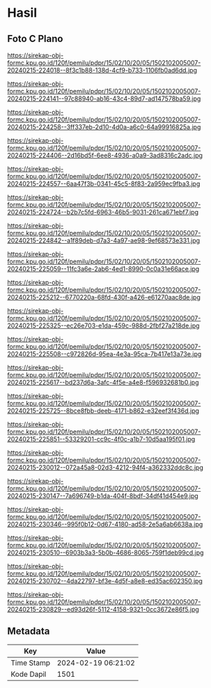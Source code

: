 # Hasil

## Foto C Plano

https://sirekap-obj-formc.kpu.go.id/120f/pemilu/pdpr/15/02/10/20/05/1502102005007-20240215-224018--8f3c1b88-138d-4cf9-b733-1106fb0ad6dd.jpg

https://sirekap-obj-formc.kpu.go.id/120f/pemilu/pdpr/15/02/10/20/05/1502102005007-20240215-224141--97c88940-ab16-43c4-89d7-ad147578ba59.jpg

https://sirekap-obj-formc.kpu.go.id/120f/pemilu/pdpr/15/02/10/20/05/1502102005007-20240215-224258--3ff337eb-2d10-4d0a-a6c0-64a99916825a.jpg

https://sirekap-obj-formc.kpu.go.id/120f/pemilu/pdpr/15/02/10/20/05/1502102005007-20240215-224406--2d16bd5f-6ee8-4936-a0a9-3ad8316c2adc.jpg

https://sirekap-obj-formc.kpu.go.id/120f/pemilu/pdpr/15/02/10/20/05/1502102005007-20240215-224557--6aa47f3b-0341-45c5-8f83-2a959ec9fba3.jpg

https://sirekap-obj-formc.kpu.go.id/120f/pemilu/pdpr/15/02/10/20/05/1502102005007-20240215-224724--b2b7c5fd-6963-46b5-9031-261ca671ebf7.jpg

https://sirekap-obj-formc.kpu.go.id/120f/pemilu/pdpr/15/02/10/20/05/1502102005007-20240215-224842--a1f89deb-d7a3-4a97-ae98-9ef68573e331.jpg

https://sirekap-obj-formc.kpu.go.id/120f/pemilu/pdpr/15/02/10/20/05/1502102005007-20240215-225059--11fc3a6e-2ab6-4ed1-8990-0c0a31e66ace.jpg

https://sirekap-obj-formc.kpu.go.id/120f/pemilu/pdpr/15/02/10/20/05/1502102005007-20240215-225212--6770220a-68fd-430f-a426-e61270aac8de.jpg

https://sirekap-obj-formc.kpu.go.id/120f/pemilu/pdpr/15/02/10/20/05/1502102005007-20240215-225325--ec26e703-e1da-459c-988d-2fbf27a218de.jpg

https://sirekap-obj-formc.kpu.go.id/120f/pemilu/pdpr/15/02/10/20/05/1502102005007-20240215-225508--c972826d-95ea-4e3a-95ca-7b417e13a73e.jpg

https://sirekap-obj-formc.kpu.go.id/120f/pemilu/pdpr/15/02/10/20/05/1502102005007-20240215-225617--bd237d6a-3afc-4f5e-a4e8-f596932681b0.jpg

https://sirekap-obj-formc.kpu.go.id/120f/pemilu/pdpr/15/02/10/20/05/1502102005007-20240215-225725--8bce8fbb-deeb-4171-b862-e32eef3f436d.jpg

https://sirekap-obj-formc.kpu.go.id/120f/pemilu/pdpr/15/02/10/20/05/1502102005007-20240215-225851--53329201-cc9c-4f0c-a1b7-10d5aa195f01.jpg

https://sirekap-obj-formc.kpu.go.id/120f/pemilu/pdpr/15/02/10/20/05/1502102005007-20240215-230012--072a45a8-02d3-4212-94f4-a362332ddc8c.jpg

https://sirekap-obj-formc.kpu.go.id/120f/pemilu/pdpr/15/02/10/20/05/1502102005007-20240215-230147--7a696749-b1da-404f-8bdf-34df41d454e9.jpg

https://sirekap-obj-formc.kpu.go.id/120f/pemilu/pdpr/15/02/10/20/05/1502102005007-20240215-230346--995f0b12-0d67-4180-ad58-2e5a6ab6638a.jpg

https://sirekap-obj-formc.kpu.go.id/120f/pemilu/pdpr/15/02/10/20/05/1502102005007-20240215-230510--6903b3a3-5b0b-4686-8065-759f1deb99cd.jpg

https://sirekap-obj-formc.kpu.go.id/120f/pemilu/pdpr/15/02/10/20/05/1502102005007-20240215-230702--4da22797-bf3e-4d5f-a8e8-ed35ac602350.jpg

https://sirekap-obj-formc.kpu.go.id/120f/pemilu/pdpr/15/02/10/20/05/1502102005007-20240215-230829--ed93d26f-5112-4158-9321-0cc3672e86f5.jpg


## Metadata

| Key        | Value               |
| ---------- | ------------------- |
| Time Stamp | 2024-02-19 06:21:02 |
| Kode Dapil | 1501                |



